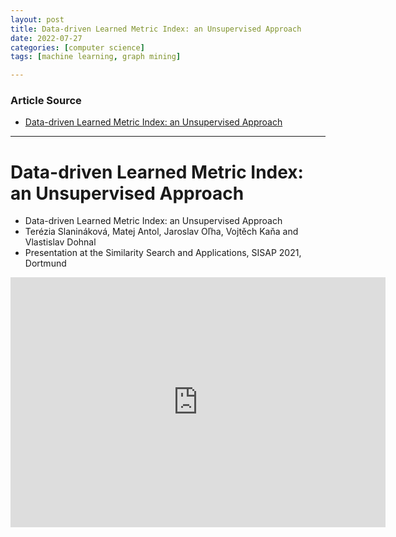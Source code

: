```yaml
---
layout: post
title: Data-driven Learned Metric Index: an Unsupervised Approach
date: 2022-07-27
categories: [computer science]
tags: [machine learning, graph mining]

---
```


### Article Source

* [Data-driven Learned Metric Index: an Unsupervised Approach](https://www.youtube.com/watch?v=LQf4IDWVODc)


---

# Data-driven Learned Metric Index: an Unsupervised Approach

* Data-driven Learned Metric Index: an Unsupervised Approach
* Terézia Slanináková, Matej Antol, Jaroslav Oľha, Vojtěch Kaňa and Vlastislav Dohnal
* Presentation at the Similarity Search and Applications, SISAP 2021, Dortmund


<iframe width="600" height="400" src="https://www.youtube.com/embed/LQf4IDWVODc" title="YouTube video player" frameborder="0" allow="accelerometer; autoplay; clipboard-write; encrypted-media; gyroscope; picture-in-picture" allowfullscreen></iframe>